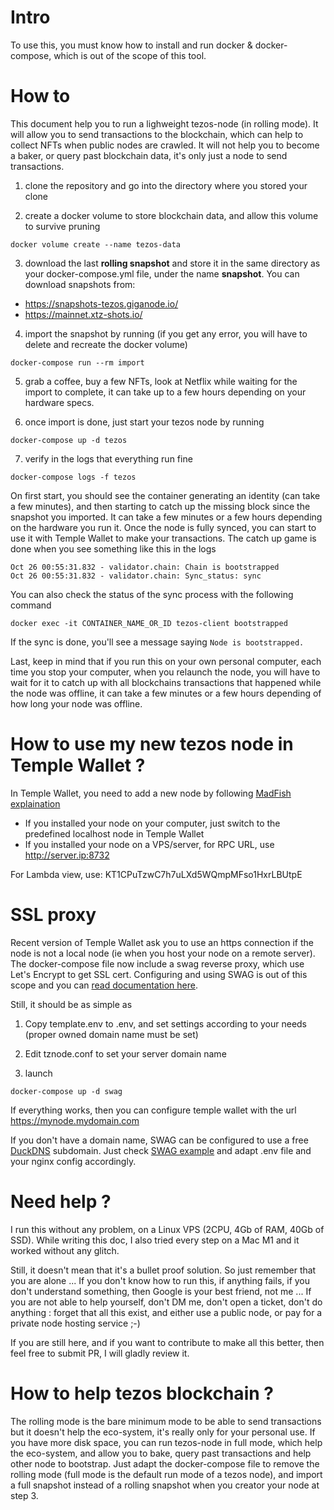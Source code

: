 # Intro

To use this, you must know how to install and run docker & docker-compose, which is out of the scope of this tool.

# How to

This document help you to run a lighweight tezos-node (in rolling mode). It will allow you to send transactions to the blockchain, which can help to collect NFTs when public nodes are crawled. It will not help you to become a baker, or query past blockchain data, it's only just a node to send transactions.

1. clone the repository and go into the directory where you stored your clone

2. create a docker volume to store blockchain data, and allow this volume to survive pruning
```
docker volume create --name tezos-data
```

3. download the last **rolling snapshot** and store it in the same directory as your docker-compose.yml file, under the name **snapshot**. You can download snapshots from:

* https://snapshots-tezos.giganode.io/
* https://mainnet.xtz-shots.io/


4. import the snapshot by running (if you get any error, you will have to delete and recreate the docker volume)
```
docker-compose run --rm import
```

5. grab a coffee, buy a few NFTs, look at Netflix while waiting for the import to complete, it can take up to a few hours depending on your hardware specs.

6. once import is done, just start your tezos node by running
```
docker-compose up -d tezos
```

7. verify in the logs that everything run fine
```
docker-compose logs -f tezos
```

On first start, you should see the container generating an identity (can take a few minutes), and then starting to catch up the missing block since the snapshot you imported. It can take a few minutes or a few hours depending on the hardware you run it. Once the node is fully synced, you can start to use it with Temple Wallet to make your transactions. The catch up game is done when you see something like this in the logs
```
Oct 26 00:55:31.832 - validator.chain: Chain is bootstrapped
Oct 26 00:55:31.832 - validator.chain: Sync_status: sync
```

You can also check the status of the sync process with the following command
```
docker exec -it CONTAINER_NAME_OR_ID tezos-client bootstrapped
```
If the sync is done, you'll see a message saying `Node is bootstrapped.`


Last, keep in mind that if you run this on your own personal computer, each time you stop your computer, when you relaunch the node, you will have to wait for it to catch up with all blockchains transactions that happened while the node was offline, it can take a few minutes or a few hours depending of how long your node was offline.

# How to use my new tezos node in Temple Wallet ?

In Temple Wallet, you need to add a new node by following [MadFish explaination](https://madfish.crunch.help/temple-wallet/how-to-add-a-custom-rpc-to-the-temple-wallet)

* If you installed your node on your computer, just switch to the predefined localhost node in Temple Wallet
* If you installed your node on a VPS/server, for RPC URL, use http://server.ip:8732

For Lambda view, use: KT1CPuTzwC7h7uLXd5WQmpMFso1HxrLBUtpE

# SSL proxy

Recent version of Temple Wallet ask you to use an https connection if the node is not a local node (ie when you host your node on a remote server). The docker-compose file now include a swag reverse proxy, which use Let's Encrypt to get SSL cert. Configuring and using SWAG is out of this scope and you can [read documentation here](https://hub.docker.com/r/linuxserver/swag).

Still, it should be as simple as

1. Copy template.env to .env, and set settings according to your needs (proper owned domain name must be set)

2. Edit tznode.conf to set your server domain name

3. launch
```
docker-compose up -d swag
```

If everything works, then you can configure temple wallet with the url https://mynode.mydomain.com

If you don't have a domain name, SWAG can be configured to use a free [DuckDNS](https://www.duckdns.org/) subdomain. Just check [SWAG example](https://docs.linuxserver.io/general/swag#create-container-via-duckdns-validation-with-a-wildcard-cert) and adapt .env file and your nginx config accordingly.



# Need help ?

I run this without any problem, on a Linux VPS (2CPU, 4Gb of RAM, 40Gb of SSD). While writing this doc, I also tried every step on a Mac M1 and it worked without any glitch.

Still, it doesn't mean that it's a bullet proof solution. So just remember that you are alone ... If you don't know how to run this, if anything fails, if you don't understand something, then Google is your best friend, not me ... If you are not able to help yourself, don't DM me, don't open a ticket, don't do anything : forget that all this exist, and either use a public node, or pay for a private node hosting service ;-)

If you are still here, and if you want to contribute to make all this better, then feel free to submit PR, I will gladly review it.

# How to help tezos blockchain ?

The rolling mode is the bare minimum mode to be able to send transactions but it doesn't help the eco-system, it's really only for your personal use. If you have more disk space, you can run tezos-node in full mode, which help the eco-system, and allow you to bake, query past transactions and help other node to bootstrap. Just adapt the docker-compose file to remove the rolling mode (full mode is the default run mode of a tezos node), and import a full snapshot instead of a rolling snapshot when you creator your node at step 3.